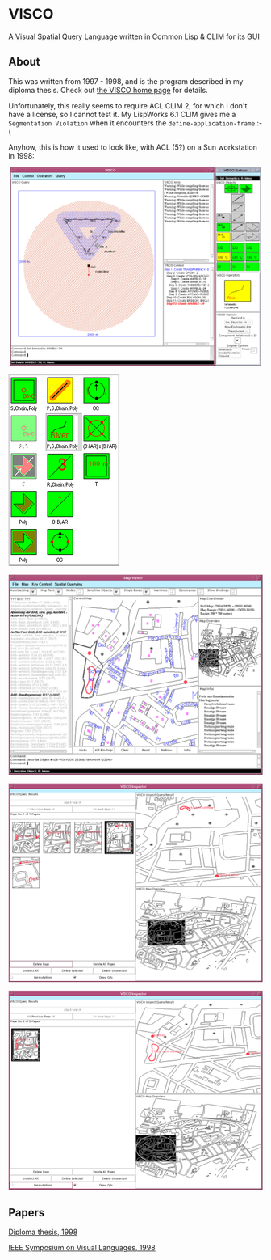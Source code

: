 # VISCO
A Visual Spatial Query Language written in Common Lisp &amp; CLIM for its GUI

## About

This was written from 1997 - 1998, and is the program described in my
diploma thesis.  Check out [the VISCO home
page](https://www.michael-wessel.info/visco.html) for details.

Unfortunately, this really seems to require ACL CLIM 2, for which I
don't have a license, so I cannot test it. My LispWorks 6.1 CLIM gives
me a `Segmentation Violation` when it encounters the
`define-application-frame` :-( 

Anyhow, this is how it used to look like, with ACL (5?) on a Sun
workstation in 1998:

![visco](pics/viscogui.png)

![visco](pics/operators.png)

![mapviewer](pics/mapviewer.png)

![results](pics/results.png)

![results2](pics/results2.png)

## Papers 

[Diploma thesis, 1998](https://www.michael-wessel.info/papers/diplom.pdf)

[IEEE Symposium on Visual Languages, 1998](https://www.michael-wessel.info/papers/vl98web.pdf) 


